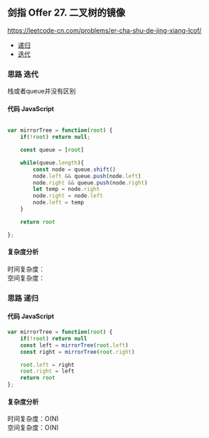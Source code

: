 ## 剑指 Offer 27. 二叉树的镜像
https://leetcode-cn.com/problems/er-cha-shu-de-jing-xiang-lcof/
- [递归](#思路-递归)
- [迭代](#思路-迭代)

### 思路 迭代
栈或者queue并没有区别
#### 代码 JavaScript

```JavaScript

var mirrorTree = function(root) {
    if(!root) return null;

    const queue = [root]

    while(queue.length){
        const node = queue.shift()
        node.left && queue.push(node.left)
        node.right && queue.push(node.right)
        let temp = node.right
        node.right = node.left
        node.left = temp
    }

    return root

};
```

#### 复杂度分析
时间复杂度： </br>
空间复杂度：

### 思路 递归

#### 代码 JavaScript

```JavaScript
var mirrorTree = function(root) {
    if(!root) return null
    const left = mirrorTree(root.left)
    const right = mirrorTree(root.right)

    root.left = right
    root.right = left
    return root
};

```

#### 复杂度分析
时间复杂度：O(N) </br>
空间复杂度：O(N)
